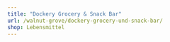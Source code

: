 ```yaml
---
title: "Dockery Grocery & Snack Bar"
url: /walnut-grove/dockery-grocery-und-snack-bar/
shop: Lebensmittel
---
```


